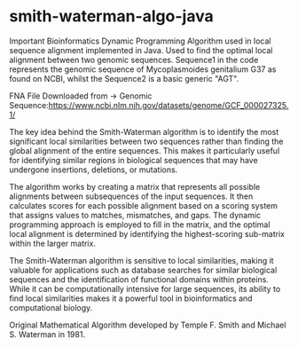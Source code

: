 # smith-waterman-algo-java
Important Bioinformatics Dynamic Programming Algorithm used in local sequence alignment implemented in Java. Used to find the optimal local alignment between two genomic sequences. Sequence1 in the code represents the genomic sequence of   Mycoplasmoides genitalium G37 as found on NCBI, whilst the Sequence2 is a basic generic "AGT".

FNA File Downloaded from -> Genomic Sequence:https://www.ncbi.nlm.nih.gov/datasets/genome/GCF_000027325.1/

The key idea behind the Smith-Waterman algorithm is to identify the most significant local similarities between two sequences rather than finding the global alignment of the entire sequences. This makes it particularly useful for identifying similar regions in biological sequences that may have undergone insertions, deletions, or mutations.

The algorithm works by creating a matrix that represents all possible alignments between subsequences of the input sequences. It then calculates scores for each possible alignment based on a scoring system that assigns values to matches, mismatches, and gaps. The dynamic programming approach is employed to fill in the matrix, and the optimal local alignment is determined by identifying the highest-scoring sub-matrix within the larger matrix.

The Smith-Waterman algorithm is sensitive to local similarities, making it valuable for applications such as database searches for similar biological sequences and the identification of functional domains within proteins. While it can be computationally intensive for large sequences, its ability to find local similarities makes it a powerful tool in bioinformatics and computational biology.

 Original Mathematical Algorithm developed by Temple F. Smith and Michael S. Waterman in 1981.
